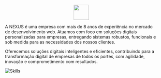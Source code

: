 <p align="center">
<img src="https://nexussolucoes.dev.br/assets/images/logo-black.svg" height="50">
</p>

A NEXUS é uma empresa com mais de 8 anos de experiência no mercado de desenvolvimento web. Atuamos com foco em soluções digitais personalizadas para empresas, entregando sistemas robustos, funcionais e sob medida para as necessidades dos nossos clientes. 

Oferecemos soluções digitais inteligentes e eficientes, contribuindo para a transformação digital de empresas de todos os portes, com agilidade, inovação e comprometimento com resultados.

![Skills](https://skillicons.dev/icons?i=php,laravel,javascript,react,angular,mysql,aws&theme=dark)
